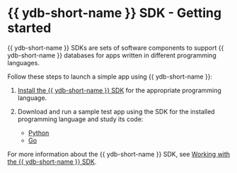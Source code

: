 # {{ ydb-short-name }} SDK - Getting started

{{ ydb-short-name }} SDKs are sets of software components to support {{ ydb-short-name }} databases for apps written in different programming languages.

Follow these steps to launch a simple app using {{ ydb-short-name }}:

1. [Install the {{ ydb-short-name }} SDK](../../reference/ydb-sdk/install.md) for the appropriate programming language.

1. Download and run a sample test app using the SDK for the installed programming language and study its code:
   * [Python](../../reference/ydb-sdk/example/python/index.md)
   * [Go](../../reference/ydb-sdk/example/go/index.md)

For more information about the {{ ydb-short-name }} SDK, see [Working with the {{ ydb-short-name }} SDK](../../reference/ydb-sdk/index.md).
